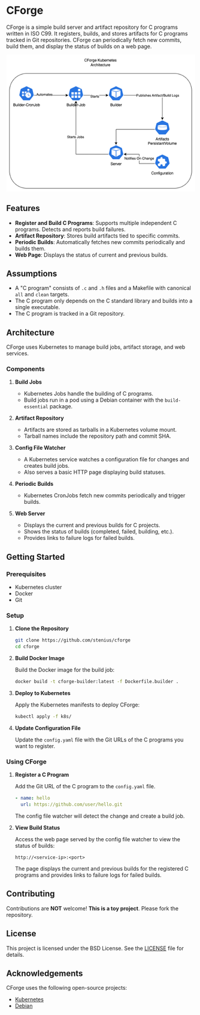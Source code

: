 # CForge

CForge is a simple build server and artifact repository for C programs written in ISO C99. It registers, builds, and stores artifacts for C programs tracked in Git repositories. CForge can periodically fetch new commits, build them, and display the status of builds on a web page.

![Kubernetes Architecture](docs/kubernetes_arch.png?raw=true)

## Features

- **Register and Build C Programs**: Supports multiple independent C programs. Detects and reports build failures.
- **Artifact Repository**: Stores build artifacts tied to specific commits.
- **Periodic Builds**: Automatically fetches new commits periodically and builds them.
- **Web Page**: Displays the status of current and previous builds.

## Assumptions

- A "C program" consists of `.c` and `.h` files and a Makefile with canonical `all` and `clean` targets.
- The C program only depends on the C standard library and builds into a single executable.
- The C program is tracked in a Git repository.

## Architecture

CForge uses Kubernetes to manage build jobs, artifact storage, and web services.

### Components

1. **Build Jobs**
   - Kubernetes Jobs handle the building of C programs.
   - Build jobs run in a pod using a Debian container with the `build-essential` package.

2. **Artifact Repository**
   - Artifacts are stored as tarballs in a Kubernetes volume mount.
   - Tarball names include the repository path and commit SHA.

3. **Config File Watcher**
   - A Kubernetes service watches a configuration file for changes and creates build jobs.
   - Also serves a basic HTTP page displaying build statuses.

4. **Periodic Builds**
   - Kubernetes CronJobs fetch new commits periodically and trigger builds.

5. **Web Server**
   - Displays the current and previous builds for C projects.
   - Shows the status of builds (completed, failed, building, etc.).
   - Provides links to failure logs for failed builds.

## Getting Started

### Prerequisites

- Kubernetes cluster
- Docker
- Git

### Setup

1. **Clone the Repository**

   ```sh
   git clone https://github.com/stenius/cforge
   cd cforge
   ```

2. **Build Docker Image**

   Build the Docker image for the build job:

   ```sh
   docker build -t cforge-builder:latest -f Dockerfile.builder .
   ```

3. **Deploy to Kubernetes**

   Apply the Kubernetes manifests to deploy CForge:

   ```sh
   kubectl apply -f k8s/
   ```

4. **Update Configuration File**

   Update the `config.yaml` file with the Git URLs of the C programs you want to register.


### Using CForge

1. **Register a C Program**

   Add the Git URL of the C program to the `config.yaml` file.

   ```yaml
   - name: hello
     url: https://github.com/user/hello.git
   ```

   The config file watcher will detect the change and create a build job.

2. **View Build Status**

   Access the web page served by the config file watcher to view the status of builds:

   ```
   http://<service-ip>:<port>
   ```

   The page displays the current and previous builds for the registered C programs and provides links to failure logs for failed builds.

## Contributing

Contributions are **NOT** welcome! **This is a toy project**. Please fork the repository.

## License

This project is licensed under the BSD License. See the [LICENSE](LICENSE) file for details.

## Acknowledgements

CForge uses the following open-source projects:

- [Kubernetes](https://kubernetes.io/)
- [Debian](https://www.debian.org/)

